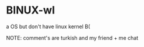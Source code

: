 # BINUX-wl
a OS but don't have linux kernel B(

NOTE: comment's are turkish and my friend + me chat
